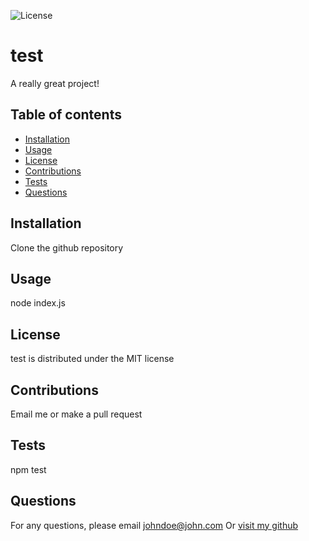 
![License](https://img.shields.io/badge/license-MIT-blue)
# test

A really great project!

## Table of contents

* [Installation](#installation)
* [Usage](#usage)
* [License](#license)
* [Contributions](#contributions)
* [Tests](#tests)
* [Questions](#Questions)

## Installation

Clone the github repository

## Usage

node index.js

## License

test is distributed under the MIT license

## Contributions

Email me or make a pull request

## Tests

npm test

## Questions

For any questions, please email <johndoe@john.com>
Or [visit my github](https://github.com/johnDoe/)
